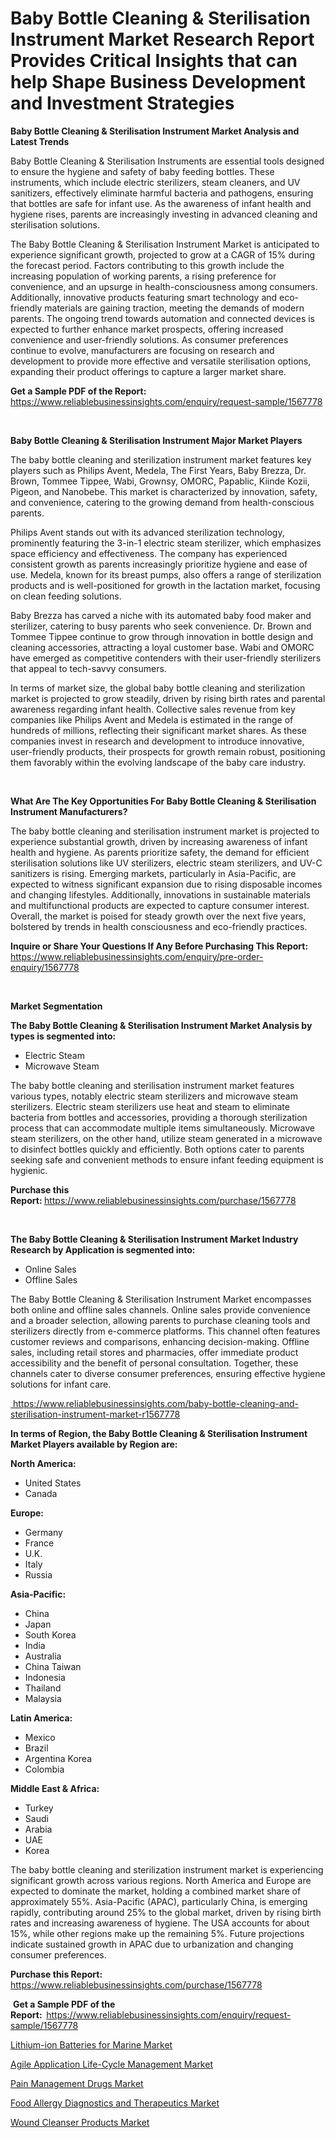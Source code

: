 <p><h1>Baby Bottle Cleaning & Sterilisation Instrument Market Research Report Provides Critical Insights that can help Shape Business Development and Investment Strategies</h1></p><p><strong>Baby Bottle Cleaning & Sterilisation Instrument Market Analysis and Latest Trends</strong></p>
<p><p>Baby Bottle Cleaning & Sterilisation Instruments are essential tools designed to ensure the hygiene and safety of baby feeding bottles. These instruments, which include electric sterilizers, steam cleaners, and UV sanitizers, effectively eliminate harmful bacteria and pathogens, ensuring that bottles are safe for infant use. As the awareness of infant health and hygiene rises, parents are increasingly investing in advanced cleaning and sterilisation solutions.</p><p>The Baby Bottle Cleaning & Sterilisation Instrument Market is anticipated to experience significant growth, projected to grow at a CAGR of 15% during the forecast period. Factors contributing to this growth include the increasing population of working parents, a rising preference for convenience, and an upsurge in health-consciousness among consumers. Additionally, innovative products featuring smart technology and eco-friendly materials are gaining traction, meeting the demands of modern parents. The ongoing trend towards automation and connected devices is expected to further enhance market prospects, offering increased convenience and user-friendly solutions. As consumer preferences continue to evolve, manufacturers are focusing on research and development to provide more effective and versatile sterilisation options, expanding their product offerings to capture a larger market share.</p></p>
<p><strong>Get a Sample PDF of the Report:&nbsp;</strong> <a href="https://www.reliablebusinessinsights.com/enquiry/request-sample/1567778">https://www.reliablebusinessinsights.com/enquiry/request-sample/1567778</a></p>
<p>&nbsp;</p>
<p><strong>Baby Bottle Cleaning & Sterilisation Instrument Major Market Players</strong></p>
<p><p>The baby bottle cleaning and sterilization instrument market features key players such as Philips Avent, Medela, The First Years, Baby Brezza, Dr. Brown, Tommee Tippee, Wabi, Grownsy, OMORC, Papablic, Kiinde Kozii, Pigeon, and Nanobebe. This market is characterized by innovation, safety, and convenience, catering to the growing demand from health-conscious parents.</p><p>Philips Avent stands out with its advanced sterilization technology, prominently featuring the 3-in-1 electric steam sterilizer, which emphasizes space efficiency and effectiveness. The company has experienced consistent growth as parents increasingly prioritize hygiene and ease of use. Medela, known for its breast pumps, also offers a range of sterilization products and is well-positioned for growth in the lactation market, focusing on clean feeding solutions.</p><p>Baby Brezza has carved a niche with its automated baby food maker and sterilizer, catering to busy parents who seek convenience. Dr. Brown and Tommee Tippee continue to grow through innovation in bottle design and cleaning accessories, attracting a loyal customer base. Wabi and OMORC have emerged as competitive contenders with their user-friendly sterilizers that appeal to tech-savvy consumers.</p><p>In terms of market size, the global baby bottle cleaning and sterilization market is projected to grow steadily, driven by rising birth rates and parental awareness regarding infant health. Collective sales revenue from key companies like Philips Avent and Medela is estimated in the range of hundreds of millions, reflecting their significant market shares. As these companies invest in research and development to introduce innovative, user-friendly products, their prospects for growth remain robust, positioning them favorably within the evolving landscape of the baby care industry.</p></p>
<p>&nbsp;</p>
<p><strong>What Are The Key Opportunities For Baby Bottle Cleaning & Sterilisation Instrument Manufacturers?</strong></p>
<p><p>The baby bottle cleaning and sterilisation instrument market is projected to experience substantial growth, driven by increasing awareness of infant health and hygiene. As parents prioritize safety, the demand for efficient sterilisation solutions like UV sterilizers, electric steam sterilizers, and UV-C sanitizers is rising. Emerging markets, particularly in Asia-Pacific, are expected to witness significant expansion due to rising disposable incomes and changing lifestyles. Additionally, innovations in sustainable materials and multifunctional products are expected to capture consumer interest. Overall, the market is poised for steady growth over the next five years, bolstered by trends in health consciousness and eco-friendly practices.</p></p>
<p><strong>Inquire or Share Your Questions If Any Before Purchasing This Report:</strong> <a href="https://www.reliablebusinessinsights.com/enquiry/pre-order-enquiry/1567778">https://www.reliablebusinessinsights.com/enquiry/pre-order-enquiry/1567778</a></p>
<p>&nbsp;</p>
<p><strong>Market Segmentation</strong></p>
<p><strong>The Baby Bottle Cleaning & Sterilisation Instrument Market Analysis by types is segmented into:</strong></p>
<p><ul><li>Electric Steam</li><li>Microwave Steam</li></ul></p>
<p><p>The baby bottle cleaning and sterilisation instrument market features various types, notably electric steam sterilizers and microwave steam sterilizers. Electric steam sterilizers use heat and steam to eliminate bacteria from bottles and accessories, providing a thorough sterilization process that can accommodate multiple items simultaneously. Microwave steam sterilizers, on the other hand, utilize steam generated in a microwave to disinfect bottles quickly and efficiently. Both options cater to parents seeking safe and convenient methods to ensure infant feeding equipment is hygienic.</p></p>
<p><strong>Purchase this Report:&nbsp;</strong><a href="https://www.reliablebusinessinsights.com/purchase/1567778">https://www.reliablebusinessinsights.com/purchase/1567778</a></p>
<p>&nbsp;</p>
<p><strong>The Baby Bottle Cleaning & Sterilisation Instrument Market Industry Research by Application is segmented into:</strong></p>
<p><ul><li>Online Sales</li><li>Offline Sales</li></ul></p>
<p><p>The Baby Bottle Cleaning & Sterilisation Instrument Market encompasses both online and offline sales channels. Online sales provide convenience and a broader selection, allowing parents to purchase cleaning tools and sterilizers directly from e-commerce platforms. This channel often features customer reviews and comparisons, enhancing decision-making. Offline sales, including retail stores and pharmacies, offer immediate product accessibility and the benefit of personal consultation. Together, these channels cater to diverse consumer preferences, ensuring effective hygiene solutions for infant care.</p></p>
<p><a href="https://www.reliablebusinessinsights.com/baby-bottle-cleaning-and-sterilisation-instrument-market-r1567778">&nbsp;https://www.reliablebusinessinsights.com/baby-bottle-cleaning-and-sterilisation-instrument-market-r1567778</a></p>
<p><strong>In terms of Region, the Baby Bottle Cleaning & Sterilisation Instrument Market Players available by Region are:</strong></p>
<p>
    <p> <strong> North America: </strong>
        <ul>
            <li>United States</li>
            <li>Canada</li>
        </ul>
        </p> 
    <p> <strong> Europe: </strong>
        <ul>
            <li>Germany</li>
            <li>France</li>
            <li>U.K.</li>
            <li>Italy</li>
            <li>Russia</li>
        </ul>
        </p> 
    <p> <strong> Asia-Pacific: </strong>
        <ul>
            <li>China</li>
            <li>Japan</li>
            <li>South Korea</li>
            <li>India</li>
            <li>Australia</li>
            <li>China Taiwan</li>
            <li>Indonesia</li>
            <li>Thailand</li>
            <li>Malaysia</li>
        </ul>
        </p> 
    <p> <strong> Latin America: </strong>
        <ul>
            <li>Mexico</li>
            <li>Brazil</li>
            <li>Argentina Korea</li>
            <li>Colombia</li>
        </ul>
        </p> 
    <p> <strong> Middle East & Africa: </strong>
        <ul>
            <li>Turkey</li>
            <li>Saudi</li>
            <li>Arabia</li>
            <li>UAE</li>
            <li>Korea</li>
        </ul>
    </p>
    </p>
<p><p>The baby bottle cleaning and sterilization instrument market is experiencing significant growth across various regions. North America and Europe are expected to dominate the market, holding a combined market share of approximately 55%. Asia-Pacific (APAC), particularly China, is emerging rapidly, contributing around 25% to the global market, driven by rising birth rates and increasing awareness of hygiene. The USA accounts for about 15%, while other regions make up the remaining 5%. Future projections indicate sustained growth in APAC due to urbanization and changing consumer preferences.</p></p>
<p><strong>Purchase this Report: </strong><a href="https://www.reliablebusinessinsights.com/purchase/1567778">https://www.reliablebusinessinsights.com/purchase/1567778</a></p>
<p>&nbsp;<strong>Get a Sample PDF of the Report:&nbsp;&nbsp;</strong><a href="https://www.reliablebusinessinsights.com/enquiry/request-sample/1567778">https://www.reliablebusinessinsights.com/enquiry/request-sample/1567778</a></p>
<p><strong></strong></p>
<p><p><a href="https://medium.com/@claudekluttzyvh/lithium-ion-batteries-for-marine-market-share-and-new-trends-analysis-by-its-type-application-2b4ef90ae0ae?postPublishedType=repub">Lithium-ion Batteries for Marine Market</a></p><p><a href="https://issuu.com/reportprime-2/docs/agile-application-life-cycle-manage_97b02c1798633e">Agile Application Life-Cycle Management Market</a></p><p><a href="https://www.linkedin.com/pulse/pain-management-drugs-market-global-regional-analysis-focus-xjafe">Pain Management Drugs Market</a></p><p><a href="https://issuu.com/reportprime-2/docs/food-allergy-diagnostics-and-therap_b3b028c51e7cdd">Food Allergy Diagnostics and Therapeutics Market</a></p><p><a href="https://www.linkedin.com/pulse/mapping-wound-cleanser-products-market-trends-challenges-breakthroughs-mrlqe">Wound Cleanser Products Market</a></p></p>